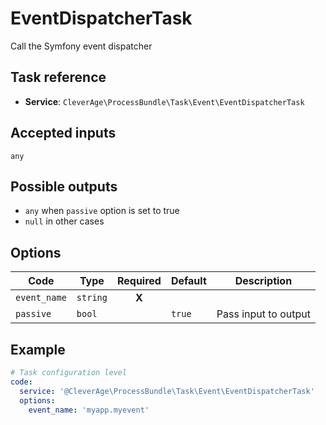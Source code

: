EventDispatcherTask
===================

Call the Symfony event dispatcher

Task reference
--------------

* **Service**: `CleverAge\ProcessBundle\Task\Event\EventDispatcherTask`

Accepted inputs
---------------

`any`

Possible outputs
----------------

* `any` when `passive` option is set to true
* `null` in other cases

Options
-------

| Code         | Type     | Required  | Default  | Description          |
|--------------|----------|:---------:|----------|----------------------|
| `event_name` | `string` |   **X**   |          |                      |
| `passive`    | `bool`   |           | `true`   | Pass input to output |

Example
-------

```yaml
# Task configuration level
code:
  service: '@CleverAge\ProcessBundle\Task\Event\EventDispatcherTask'
  options:
    event_name: 'myapp.myevent'
```
